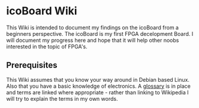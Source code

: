 # icoBoard Wiki
This Wiki is intended to document my findings on the icoBoard from a beginners perspective.
The icoBoard is my first FPGA decelopment Board. I will document my progress here and hope that it will help other noobs interested in the topic of FPGA's.

## Prerequisites
This Wiki assumes that you know your way around in Debian based Linux. Also that you have a basic knowledge of electronics. A [glossary](pages/glossary.md) is in place and terms are linked where appropriate - rather than linking to Wikipedia I will try to explain the terms in my own words.

